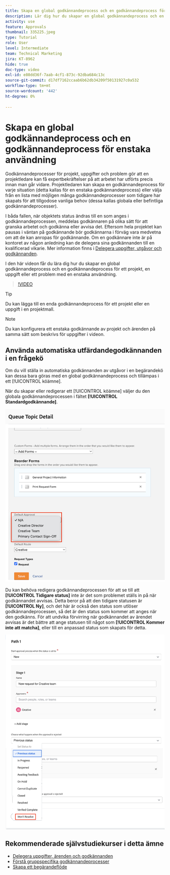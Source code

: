 ```yaml
---
title: Skapa en global godkännandeprocess och en godkännandeprocess för enstaka användning
description: Lär dig hur du skapar en global godkännandeprocess och en godkännandeprocess för ett projekt, en uppgift eller ett ärende.
activity: use
feature: Approvals
thumbnail: 335225.jpeg
type: Tutorial
role: User
level: Intermediate
team: Technical Marketing
jira: KT-8962
hide: true
doc-type: video
exl-id: e80dd36f-7aab-4cf1-873c-92dba684c13c
source-git-commit: d17df7162ccaab6b62db34209f50131927c0a532
workflow-type: tm+mt
source-wordcount: '442'
ht-degree: 0%

---
```


# Skapa en global godkännandeprocess och en godkännandeprocess för enstaka användning

Godkännandeprocesser för projekt, uppgifter och problem gör att en projektledare kan få expertbekräftelser på att arbetet har utförts precis innan man går vidare. Projektledaren kan skapa en godkännandeprocess för varje situation (detta kallas för en enstaka godkännandeprocess) eller välja från en lista med möjligen många godkännandeprocesser som tidigare har skapats för att tillgodose vanliga behov (dessa kallas globala eller befintliga godkännandeprocesser).

I båda fallen, när objektets status ändras till en som anges i godkännandeprocessen, meddelas godkännaren på olika sätt för att granska arbetet och godkänna eller avvisa det. Eftersom hela projektet kan pausas i väntan på godkännande bör godkännarna i förväg vara medvetna om att de kan anropas för godkännande. Om en godkännare inte är på kontoret av någon anledning kan de delegera sina godkännanden till en kvalificerad vikarie. Mer information finns i [Delegera uppgifter, utgåvor och godkännanden](/help/manage-work/approval-processes-and-milestone-paths/delegate-approvals.md).

I den här videon får du lära dig hur du skapar en global godkännandeprocess och en godkännandeprocess för ett projekt, en uppgift eller ett problem med en enstaka användning.

>[!VIDEO](https://video.tv.adobe.com/v/3434691/?quality=12&learn=on&enablevpops&captions=swe)

>[!TIP]
>
>Du kan lägga till en enda godkännandeprocess för ett projekt eller en uppgift i en projektmall.

>[!NOTE]
>
>Du kan konfigurera ett enstaka godkännande av projekt och ärenden på samma sätt som beskrivs för uppgifter i videon.

## Använda automatiska utfärdandegodkännanden i en frågekö

Om du vill ställa in automatiska godkännanden av utgåvor i en begärandekö kan dessa bara göras med en global godkännandeprocess och tillämpas i ett [!UICONTROL köämne].

När du skapar eller redigerar ett [!UICONTROL köämne] väljer du den globala godkännandeprocessen i fältet **[!UICONTROL Standardgodkännande]**.

![Bild som visar hur du väljer en standardgodkännandeprocess i ett köämne](assets/automatic-issue-approval-1.png)

Du kan behöva redigera godkännandeprocessen för att se till att **[!UICONTROL Tidigare status]** inte är det som problemet ställs in på när godkännandet avvisas. Detta beror på att den tidigare statusen är **[!UICONTROL Ny]**, och det här är också den status som utlöser godkännandeprocessen, så det är den status som kommer att anges när den godkänns. För att undvika förvirring när godkännandet av ärendet avvisas är det bättre att ange statusen till något som **[!UICONTROL Kommer inte att matcha]**, eller till en anpassad status som skapats för detta.

![Bild som visar hur statusen ändras när problemet avvisas](assets/automatic-issue-approval-2.png)


## Rekommenderade självstudiekurser i detta ämne

* [Delegera uppgifter, ärenden och godkännanden](/help/manage-work/approval-processes-and-milestone-paths/delegate-approvals.md)
* [Förstå gruppspecifika godkännandeprocesser](/help/administration-and-setup/approval-processes-and-milestone-paths/group-specific-approval-processes.md)
* [Skapa ett begärandeflöde](/help/manage-work/request-queues/create-a-request-flow.md)

